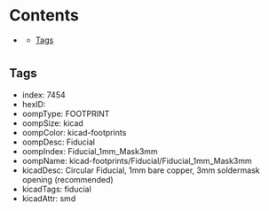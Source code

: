 



Contents
========

* [](#)
	* [Tags](#tags)

# 

## Tags

- index: 7454
- hexID: 
- oompType: FOOTPRINT
- oompSize: kicad
- oompColor: kicad-footprints
- oompDesc: Fiducial
- oompIndex: Fiducial_1mm_Mask3mm
- oompName: kicad-footprints/Fiducial/Fiducial_1mm_Mask3mm
- kicadDesc: Circular Fiducial, 1mm bare copper, 3mm soldermask opening (recommended)
- kicadTags: fiducial
- kicadAttr: smd
